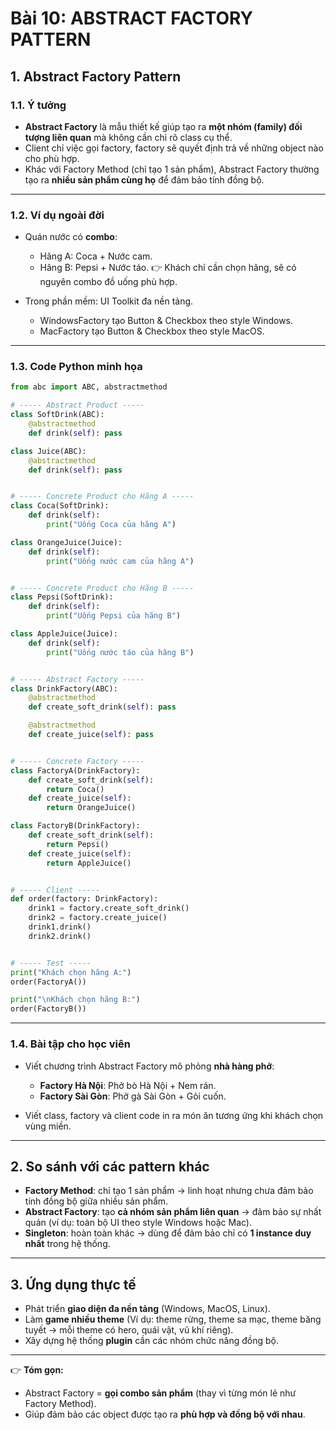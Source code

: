 # Bài 10: ABSTRACT FACTORY PATTERN

## 1. Abstract Factory Pattern

### 1.1. Ý tưởng

* **Abstract Factory** là mẫu thiết kế giúp tạo ra **một nhóm (family) đối tượng liên quan** mà không cần chỉ rõ class cụ thể.
* Client chỉ việc gọi factory, factory sẽ quyết định trả về những object nào cho phù hợp.
* Khác với Factory Method (chỉ tạo 1 sản phẩm), Abstract Factory thường tạo ra **nhiều sản phẩm cùng họ** để đảm bảo tính đồng bộ.

---

### 1.2. Ví dụ ngoài đời

* Quán nước có **combo**:

  * Hãng A: Coca + Nước cam.
  * Hãng B: Pepsi + Nước táo.
    👉 Khách chỉ cần chọn hãng, sẽ có nguyên combo đồ uống phù hợp.
* Trong phần mềm: UI Toolkit đa nền tảng.

  * WindowsFactory tạo Button & Checkbox theo style Windows.
  * MacFactory tạo Button & Checkbox theo style MacOS.

---

### 1.3. Code Python minh họa

```python
from abc import ABC, abstractmethod

# ----- Abstract Product -----
class SoftDrink(ABC):
    @abstractmethod
    def drink(self): pass

class Juice(ABC):
    @abstractmethod
    def drink(self): pass


# ----- Concrete Product cho Hãng A -----
class Coca(SoftDrink):
    def drink(self):
        print("Uống Coca của hãng A")

class OrangeJuice(Juice):
    def drink(self):
        print("Uống nước cam của hãng A")


# ----- Concrete Product cho Hãng B -----
class Pepsi(SoftDrink):
    def drink(self):
        print("Uống Pepsi của hãng B")

class AppleJuice(Juice):
    def drink(self):
        print("Uống nước táo của hãng B")


# ----- Abstract Factory -----
class DrinkFactory(ABC):
    @abstractmethod
    def create_soft_drink(self): pass

    @abstractmethod
    def create_juice(self): pass


# ----- Concrete Factory -----
class FactoryA(DrinkFactory):
    def create_soft_drink(self):
        return Coca()
    def create_juice(self):
        return OrangeJuice()

class FactoryB(DrinkFactory):
    def create_soft_drink(self):
        return Pepsi()
    def create_juice(self):
        return AppleJuice()


# ----- Client -----
def order(factory: DrinkFactory):
    drink1 = factory.create_soft_drink()
    drink2 = factory.create_juice()
    drink1.drink()
    drink2.drink()


# ----- Test -----
print("Khách chọn hãng A:")
order(FactoryA())

print("\nKhách chọn hãng B:")
order(FactoryB())
```

---

### 1.4. Bài tập cho học viên

* Viết chương trình Abstract Factory mô phỏng **nhà hàng phở**:

  * **Factory Hà Nội**: Phở bò Hà Nội + Nem rán.
  * **Factory Sài Gòn**: Phở gà Sài Gòn + Gỏi cuốn.
* Viết class, factory và client code in ra món ăn tương ứng khi khách chọn vùng miền.

---

## 2. So sánh với các pattern khác

* **Factory Method**: chỉ tạo 1 sản phẩm → linh hoạt nhưng chưa đảm bảo tính đồng bộ giữa nhiều sản phẩm.
* **Abstract Factory**: tạo **cả nhóm sản phẩm liên quan** → đảm bảo sự nhất quán (ví dụ: toàn bộ UI theo style Windows hoặc Mac).
* **Singleton**: hoàn toàn khác → dùng để đảm bảo chỉ có **1 instance duy nhất** trong hệ thống.

---

## 3. Ứng dụng thực tế

* Phát triển **giao diện đa nền tảng** (Windows, MacOS, Linux).
* Làm **game nhiều theme** (Ví dụ: theme rừng, theme sa mạc, theme băng tuyết → mỗi theme có hero, quái vật, vũ khí riêng).
* Xây dựng hệ thống **plugin** cần các nhóm chức năng đồng bộ.

---

👉 **Tóm gọn:**

* Abstract Factory = **gọi combo sản phẩm** (thay vì từng món lẻ như Factory Method).
* Giúp đảm bảo các object được tạo ra **phù hợp và đồng bộ với nhau**.

